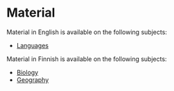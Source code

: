 # Material

Material in English is available on the following subjects:
- [Languages](https://opendata-education.github.io/Languages)

Material in Finnish is available on the following subjects:
- [Biology](https://opendata-education.github.io/Biologia)
- [Geography](https://opendata-education.github.io/Maantiede)